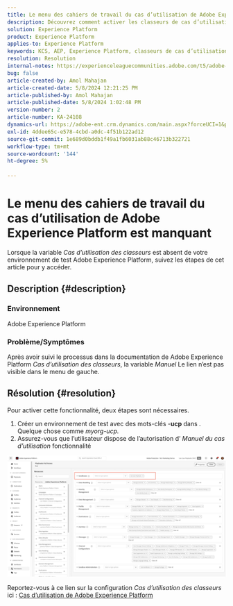 ```yaml
---
title: Le menu des cahiers de travail du cas d’utilisation de Adobe Experience Platform est manquant
description: Découvrez comment activer les classeurs de cas d’utilisation dans Adobe Experience Platform.
solution: Experience Platform
product: Experience Platform
applies-to: Experience Platform
keywords: KCS, AEP, Experience Platform, classeurs de cas d’utilisation, manquants, autorisations
resolution: Resolution
internal-notes: https://experienceleaguecommunities.adobe.com/t5/adobe-experience-platform/use-case-playbooks-not-visible/td-p/667573
bug: false
article-created-by: Amol Mahajan
article-created-date: 5/8/2024 12:21:25 PM
article-published-by: Amol Mahajan
article-published-date: 5/8/2024 1:02:48 PM
version-number: 2
article-number: KA-24108
dynamics-url: https://adobe-ent.crm.dynamics.com/main.aspx?forceUCI=1&pagetype=entityrecord&etn=knowledgearticle&id=170f9d76-350d-ef11-9f8a-6045bd045872
exl-id: 4ddee65c-e578-4cbd-a0dc-4f51b122ad12
source-git-commit: 1e689d0bddb1f49a1fb6031ab88c46713b322721
workflow-type: tm+mt
source-wordcount: '144'
ht-degree: 5%

---
```


# Le menu des cahiers de travail du cas d’utilisation de Adobe Experience Platform est manquant


Lorsque la variable *Cas d’utilisation des classeurs* est absent de votre environnement de test Adobe Experience Platform, suivez les étapes de cet article pour y accéder.

## Description {#description}


### <b>Environnement</b>

Adobe Experience Platform



### <b>Problème/Symptômes</b>

Après avoir suivi le processus dans la documentation de Adobe Experience Platform *Cas d’utilisation des classeurs*, la variable *Manuel* Le lien n’est pas visible dans le menu de gauche.


## Résolution {#resolution}


Pour activer cette fonctionnalité, deux étapes sont nécessaires.

1. Créer un environnement de test avec des mots-clés -<b>ucp</b> dans . Quelque chose comme *myorg-ucp.*
2. Assurez-vous que l’utilisateur dispose de l’autorisation d’ *Manuel du cas d’utilisation* fonctionnalité




![](assets/dae7e4cb-8400-ef11-a1fe-6045bd006b25.png)



Reportez-vous à ce lien sur la configuration *Cas d’utilisation des classeurs* ici : [Cas d’utilisation de Adobe Experience Platform](https://experienceleague.adobe.com/en/docs/experience-platform/use-case-playbooks/playbooks/get-started)
